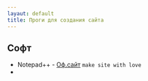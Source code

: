 ```yaml
---
layaut: default
title: Проги для создания сайта
---
```


## Софт
* Notepad++ - [Оф.сайт](http://https://notepad-plus-plus.org/download/)
`make site with love`
* 
